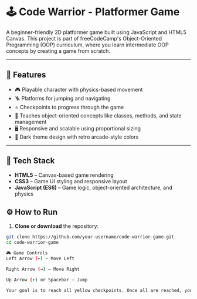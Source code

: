 # 🕹️ Code Warrior - Platformer Game

A beginner-friendly 2D platformer game built using JavaScript and HTML5 Canvas. This project is part of freeCodeCamp's Object-Oriented Programming (OOP) curriculum, where you learn intermediate OOP concepts by creating a game from scratch.

---

## 🚀 Features

- 🎮 Playable character with physics-based movement
- 🪜 Platforms for jumping and navigating
- ⭐ Checkpoints to progress through the game
- 🧠 Teaches object-oriented concepts like classes, methods, and state management
- 🖥️ Responsive and scalable using proportional sizing
- 🌙 Dark theme design with retro arcade-style colors

---

## 🧰 Tech Stack

- **HTML5** – Canvas-based game rendering
- **CSS3** – Game UI styling and responsive layout
- **JavaScript (ES6)** – Game logic, object-oriented architecture, and physics


## ⚙️ How to Run

1. **Clone or download** the repository:

```bash
git clone https://github.com/your-username/code-warrior-game.git
cd code-warrior-game

🎮 Game Controls
Left Arrow (←) — Move Left

Right Arrow (→) — Move Right

Up Arrow (↑) or Spacebar — Jump

Your goal is to reach all yellow checkpoints. Once all are reached, you’ll win!
